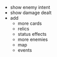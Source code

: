 - show enemy intent
- show damage dealt
- add
  - more cards
  - relics
  - status effects
  - more enemies
  - map
  - events
